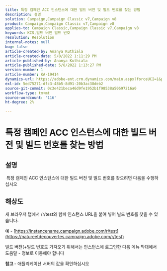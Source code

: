 ```yaml
---
title: 특정 캠페인 ACC 인스턴스에 대한 빌드 버전 및 빌드 번호를 찾는 방법
description: 설명
solution: Campaign,Campaign Classic v7,Campaign v8
product: Campaign,Campaign Classic v7,Campaign v8
applies-to: Campaign Classic,Campaign Classic v7,Campaign v8
keywords: KCS,빌드 버전 빌드 번호
resolution: Resolution
internal-notes: null
bug: false
article-created-by: Ananya Kuthiala
article-created-date: 5/8/2022 1:11:29 PM
article-published-by: Ananya Kuthiala
article-published-date: 5/8/2022 1:13:27 PM
version-number: 1
article-number: KA-19414
dynamics-url: https://adobe-ent.crm.dynamics.com/main.aspx?forceUCI=1&pagetype=entityrecord&etn=knowledgearticle&id=4b80485b-d0ce-ec11-a7b5-0022480a8e40
exl-id: 5ed75271-dfc3-48b5-8d91-20b3ac38deb2
source-git-commit: 0c3e421beca46d9fe1952b1f98538a50697216a0
workflow-type: tm+mt
source-wordcount: '116'
ht-degree: 2%

---
```


# 특정 캠페인 ACC 인스턴스에 대한 빌드 버전 및 빌드 번호를 찾는 방법

## 설명

 특정 캠페인 ACC 인스턴스에 대한 빌드 버전 및 빌드 번호를 찾으려면 다음을 수행하십시오

## 해상도


새 브라우저 탭에서 /r/test와 함께 인스턴스 URL을 붙여 넣어 빌드 번호를 찾을 수 있습니다.

예 - [https://instancename.campaign.adobe.com/r/test](https://natureetdecouvertes.campaign.adobe.com/r/test)

빌드 버전(+빌드 번호도 가져오기 위해서는 인스턴스에 로그인한 다음 메뉴 막대에서 도움말 - 정보로 이동해야 합니다

<b>참고 </b>- 애플리케이션 서버의 값을 확인하십시오
